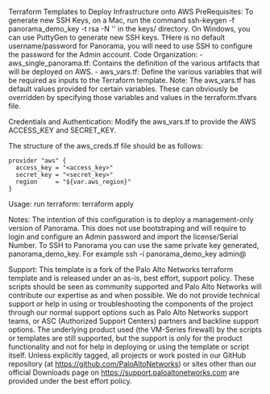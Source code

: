 Terraform Templates to Deploy Infrastructure onto AWS
PreRequisites:
To generate new SSH Keys, on a Mac, run the command ssh-keygen -f panorama_demo_key -t rsa -N '' in the keys/ directory. On Windows, you can use PuttyGen to generate new SSH keys.
THere is no default username/password for Panorama, you will need to use SSH to configure the password for the Admin account.
Code Organization:
    - aws_single_panorama.tf: Contains the definition of the various artifacts that will be deployed on AWS.
    - aws_vars.tf: Define the various variables that will be required as inputs to the Terraform template.
Note: The aws_vars.tf has default values provided for certain variables. These can obviously be overridden by specifying those variables and values in the terraform.tfvars file.

Credentials and Authentication:
Modify the aws_vars.tf to provide the AWS ACCESS_KEY and SECRET_KEY.

The structure of the aws_creds.tf file should be as follows:

    provider "aws" {
      access_key = "<access_key>"
      secret_key = "<secret_key>"
      region     = "${var.aws_region}"
    }

Usage:
run terraform: terraform apply

Notes:
The intention of this configuration is to deploy a management-only version of Panorama.  This does not use bootstraping and will require to login and configure an Admin password and import the license/Serial Number. 
To SSH to Panorama you can use the same private key generated, panorama_demo_key. For example ssh -i panorama_demo_key admin@<EIP assigned to Panorama>

Support:
This template is a fork of the Palo Alto Networks terraform template and is released under an as-is, best effort, support policy. These scripts should be seen as community supported and Palo Alto Networks will contribute our expertise as and when possible. We do not provide technical support or help in using or troubleshooting the components of the project through our normal support options such as Palo Alto Networks support teams, or ASC (Authorized Support Centers) partners and backline support options. The underlying product used (the VM-Series firewall) by the scripts or templates are still supported, but the support is only for the product functionality and not for help in deploying or using the template or script itself. Unless explicitly tagged, all projects or work posted in our GitHub repository (at https://github.com/PaloAltoNetworks) or sites other than our official Downloads page on https://support.paloaltonetworks.com are provided under the best effort policy.
